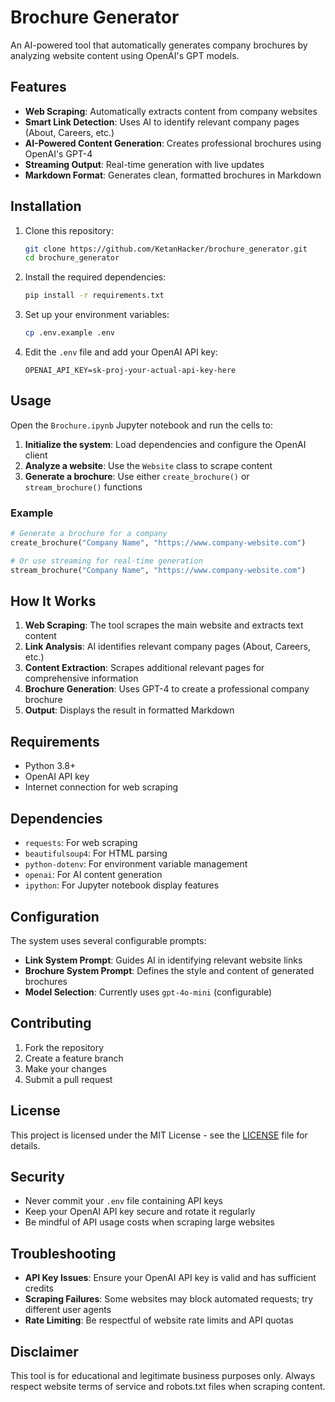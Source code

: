 # Brochure Generator

An AI-powered tool that automatically generates company brochures by analyzing website content using OpenAI's GPT models.

## Features

- **Web Scraping**: Automatically extracts content from company websites
- **Smart Link Detection**: Uses AI to identify relevant company pages (About, Careers, etc.)
- **AI-Powered Content Generation**: Creates professional brochures using OpenAI's GPT-4
- **Streaming Output**: Real-time generation with live updates
- **Markdown Format**: Generates clean, formatted brochures in Markdown

## Installation

1. Clone this repository:
   ```bash
   git clone https://github.com/KetanHacker/brochure_generator.git
   cd brochure_generator
   ```

2. Install the required dependencies:
   ```bash
   pip install -r requirements.txt
   ```

3. Set up your environment variables:
   ```bash
   cp .env.example .env
   ```
   
4. Edit the `.env` file and add your OpenAI API key:
   ```
   OPENAI_API_KEY=sk-proj-your-actual-api-key-here
   ```

## Usage

Open the `Brochure.ipynb` Jupyter notebook and run the cells to:

1. **Initialize the system**: Load dependencies and configure the OpenAI client
2. **Analyze a website**: Use the `Website` class to scrape content
3. **Generate a brochure**: Use either `create_brochure()` or `stream_brochure()` functions

### Example

```python
# Generate a brochure for a company
create_brochure("Company Name", "https://www.company-website.com")

# Or use streaming for real-time generation
stream_brochure("Company Name", "https://www.company-website.com")
```

## How It Works

1. **Web Scraping**: The tool scrapes the main website and extracts text content
2. **Link Analysis**: AI identifies relevant company pages (About, Careers, etc.)
3. **Content Extraction**: Scrapes additional relevant pages for comprehensive information
4. **Brochure Generation**: Uses GPT-4 to create a professional company brochure
5. **Output**: Displays the result in formatted Markdown

## Requirements

- Python 3.8+
- OpenAI API key
- Internet connection for web scraping

## Dependencies

- `requests`: For web scraping
- `beautifulsoup4`: For HTML parsing
- `python-dotenv`: For environment variable management
- `openai`: For AI content generation
- `ipython`: For Jupyter notebook display features

## Configuration

The system uses several configurable prompts:

- **Link System Prompt**: Guides AI in identifying relevant website links
- **Brochure System Prompt**: Defines the style and content of generated brochures
- **Model Selection**: Currently uses `gpt-4o-mini` (configurable)

## Contributing

1. Fork the repository
2. Create a feature branch
3. Make your changes
4. Submit a pull request

## License

This project is licensed under the MIT License - see the [LICENSE](LICENSE) file for details.

## Security

- Never commit your `.env` file containing API keys
- Keep your OpenAI API key secure and rotate it regularly
- Be mindful of API usage costs when scraping large websites

## Troubleshooting

- **API Key Issues**: Ensure your OpenAI API key is valid and has sufficient credits
- **Scraping Failures**: Some websites may block automated requests; try different user agents
- **Rate Limiting**: Be respectful of website rate limits and API quotas

## Disclaimer

This tool is for educational and legitimate business purposes only. Always respect website terms of service and robots.txt files when scraping content.
